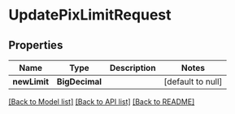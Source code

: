 # UpdatePixLimitRequest
## Properties

| Name | Type | Description | Notes |
|------------ | ------------- | ------------- | -------------|
| **newLimit** | **BigDecimal** |  | [default to null] |

[[Back to Model list]](../../README.md#documentation-for-models) [[Back to API list]](../../README.md#documentation-for-api-endpoints) [[Back to README]](../../README.md)

